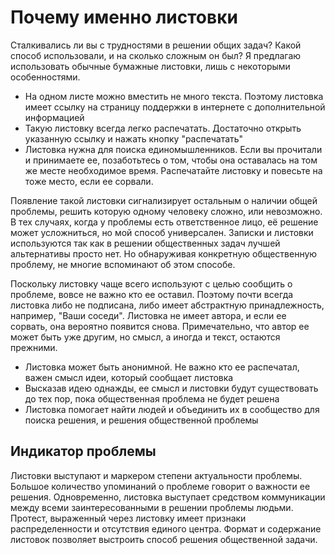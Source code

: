 # Почему именно листовки

Сталкивались ли вы с трудностями в решении общих задач? Какой способ использовали, и на сколько сложным он был? Я предлагаю использовать обычные бумажные листовки, лишь с некоторыми особенностями. 

* На одном листе можно вместить не много текста. Поэтому листовка имеет ссылку на страницу поддержки в интернете с дополнительной информацией
* Такую листовку всегда легко распечатать. Достаточно открыть указанную ссылку и нажать кнопку "распечатать"
* Листовка нужна для поиска единомышленников. Если вы прочитали и принимаете ее, позаботьтесь о том, чтобы она оставалась на том же месте необходимое время. Распечатайте листовку и повесьте на тоже место, если ее сорвали.

Появление такой листовки сигнализирует остальным о наличии общей проблемы, решить которую одному человеку сложно, или невозможно. В тех случаях, когда у проблемы есть ответственное лицо, её решение может усложниться, но мой способ универсален. Записки и листовки используются так как в решении общественных задач лучшей альтернативы просто нет. Но обнаруживая конкретную общественную проблему, не многие вспоминают об этом способе.

Поскольку листовку чаще всего используют с целью сообщить о проблеме, вовсе не важно кто ее оставил. Поэтому почти всегда листовка либо не подписана, либо имеет абстрактную принадлежность, например, "Ваши соседи". Листовка не имеет автора, и если ее сорвать, она вероятно появится снова. Примечательно, что автор ее может быть уже другим, но смысл, а иногда и текст, остаются прежними.

* Листовка может быть анонимной. Не важно кто ее распечатал, важен смысл идеи, который сообщает листовка
* Высказав идею однажды, ее смысл и листовки будут существовать до тех пор, пока общественная проблема не будет решена
* Листовка помогает найти людей и объединить их в сообщество для поиска решения, и решения общественной проблемы

## Индикатор проблемы

Листовки выступают и маркером степени актуальности проблемы. Большое количество упоминаний о проблеме говорит о важности ее решения. Одновременно, листовка выступает средством коммуникации между всеми заинтересованными в решении проблемы людьми. Протест, выраженный через листовку имеет признаки распределенности и отсутствия единого центра. Формат и содержание листовок позволяет выстроить способ решения общественной задачи.
